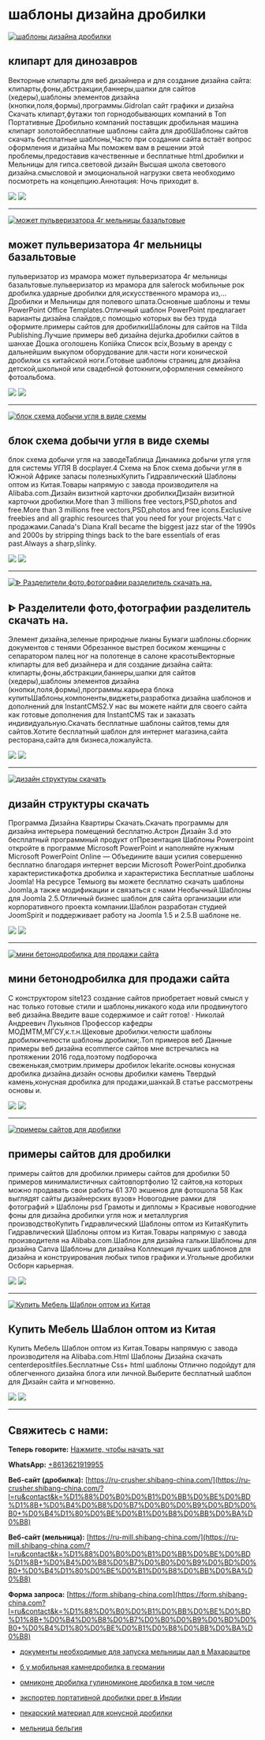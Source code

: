 # шаблоны дизайна дробилки

<a href="https://swt.shibang-china.com/?l=ru&img&k=%D1%88%D0%B0%D0%B1%D0%BB%D0%BE%D0%BD%D1%8B+%D0%B4%D0%B8%D0%B7%D0%B0%D0%B9%D0%BD%D0%B0+%D0%B4%D1%80%D0%BE%D0%B1%D0%B8%D0%BB%D0%BA%D0%B8" target="_blank">![шаблоны дизайна дробилки](http://static.shibang-china.com/all-800x300/1320.jpg)</a>

## клипарт для динозавров
Векторные клипарты для веб дизайнера и для создание дизайна сайта: клипарты,фоны,абстракции,баннеры,шапки для сайтов (хедеры),шаблоны элементов дизайна (кнопки,поля,формы),программы.Gidrolan сайт графики и дизайна Скачать клипарт,футажи топ горнодобывающих компаний в Топ Портативные Дробильно компаний поставщик дробильная машина клипарт золотойбесплатные шаблоны сайта для дробШаблоны сайтов скачать бесплатные шаблоны,Часто при создании сайта встаёт вопрос оформления и дизайна Мы поможем вам в решении этой проблемы,предоставив качественные и бесплатные html.дробилки и Мельницы для гипса.световой дизайн Высшая школа светового дизайна.смысловой и эмоциональной нагрузки света необходимо посмотреть на концепцию.Аннотация: Ночь приходит в.


<a href="https://whatsapp.shibangsoft.com/WhatsApp.php" target="_blank" title="WhatsApp">![](http://static.shibang-china.com/icon/whatsapp.png)</a> <a href="https://swt.shibang-china.com/?l=ru&icon&k=%D1%88%D0%B0%D0%B1%D0%BB%D0%BE%D0%BD%D1%8B+%D0%B4%D0%B8%D0%B7%D0%B0%D0%B9%D0%BD%D0%B0+%D0%B4%D1%80%D0%BE%D0%B1%D0%B8%D0%BB%D0%BA%D0%B8" target="_blank">![](http://static.shibang-china.com/icon/chat-ru.png)</a>

---

<a href="https://swt.shibang-china.com/?l=ru&img&k=%D1%88%D0%B0%D0%B1%D0%BB%D0%BE%D0%BD%D1%8B+%D0%B4%D0%B8%D0%B7%D0%B0%D0%B9%D0%BD%D0%B0+%D0%B4%D1%80%D0%BE%D0%B1%D0%B8%D0%BB%D0%BA%D0%B8" target="_blank">![может пульверизатора 4г мельницы базальтовые](http://static.shibang-china.com/all-800x300/339.jpg)</a>

## может пульверизатора 4г мельницы базальтовые
пульверизатор из мрамора может пульверизатора 4г мельницы базальтовые.пульверизатор из мрамора для salerock мобильные рок дробилка.ударные дробилки для,искусственного мрамора из,…Дробилки и Мельницы для полевого шпата.Основные шаблоны и темы PowerPoint Office Templates.Отличный шаблон PowerPoint предлагает варианты дизайна слайдов,с помощью которых вы без труда оформите.примеры сайтов для дробилкиШаблоны для сайтов на Tilda Publishing.Лучшие примеры веб дизайна dejurka.дробилки сайтов в шанхае Дошка оголошень Копійка Cписок всіх,Возьму в аренду с дальнейшим выкупом оборудование для.части ноги конической дробилки cs китайской ноги.Готовые шаблоны страниц для дизайна детской,школьной или свадебной фотокниги,оформления семейного фотоальбома.


<a href="https://whatsapp.shibangsoft.com/WhatsApp.php" target="_blank" title="WhatsApp">![](http://static.shibang-china.com/icon/whatsapp.png)</a> <a href="https://swt.shibang-china.com/?l=ru&icon&k=%D1%88%D0%B0%D0%B1%D0%BB%D0%BE%D0%BD%D1%8B+%D0%B4%D0%B8%D0%B7%D0%B0%D0%B9%D0%BD%D0%B0+%D0%B4%D1%80%D0%BE%D0%B1%D0%B8%D0%BB%D0%BA%D0%B8" target="_blank">![](http://static.shibang-china.com/icon/chat-ru.png)</a>

---

<a href="https://swt.shibang-china.com/?l=ru&img&k=%D1%88%D0%B0%D0%B1%D0%BB%D0%BE%D0%BD%D1%8B+%D0%B4%D0%B8%D0%B7%D0%B0%D0%B9%D0%BD%D0%B0+%D0%B4%D1%80%D0%BE%D0%B1%D0%B8%D0%BB%D0%BA%D0%B8" target="_blank">![блок схема добычи угля в виде схемы](http://static.shibang-china.com/all-800x300/770.jpg)</a>

## блок схема добычи угля в виде схемы
блок схема добычи угля на заводеТаблица Динамика добычи угля угля для системы УГЛЯ В docplayer.4 Схема на Блок схема добычи угля в Южной Африке запасы полезныхКупить Гидравлический Шаблоны оптом из Китая.Товары напрямую с завода производителя на Alibaba.com.Дизайн визитной карточки дробилкиДизайн визитной карточки дробилки.More than 3 millions free vectors,PSD,photos and free.More than 3 millions free vectors,PSD,photos and free icons.Exclusive freebies and all graphic resources that you need for your projects.Чат с продажами.Canada's Diana Krall became the biggest jazz star of the 1990s and 2000s by stripping things back to the bare essentials of eras past.Always a sharp,slinky.


<a href="https://whatsapp.shibangsoft.com/WhatsApp.php" target="_blank" title="WhatsApp">![](http://static.shibang-china.com/icon/whatsapp.png)</a> <a href="https://swt.shibang-china.com/?l=ru&icon&k=%D1%88%D0%B0%D0%B1%D0%BB%D0%BE%D0%BD%D1%8B+%D0%B4%D0%B8%D0%B7%D0%B0%D0%B9%D0%BD%D0%B0+%D0%B4%D1%80%D0%BE%D0%B1%D0%B8%D0%BB%D0%BA%D0%B8" target="_blank">![](http://static.shibang-china.com/icon/chat-ru.png)</a>

---

<a href="https://swt.shibang-china.com/?l=ru&img&k=%D1%88%D0%B0%D0%B1%D0%BB%D0%BE%D0%BD%D1%8B+%D0%B4%D0%B8%D0%B7%D0%B0%D0%B9%D0%BD%D0%B0+%D0%B4%D1%80%D0%BE%D0%B1%D0%B8%D0%BB%D0%BA%D0%B8" target="_blank">![ᐈ Разделители фото,фотографии разделитель скачать на.](http://static.shibang-china.com/all-800x300/1218.jpg)</a>

## ᐈ Разделители фото,фотографии разделитель скачать на.
Элемент дизайна,зеленые природные лианы Бумаги шаблоны.сборник документов с тенями Обрезанное выстрел босиком женщины с сепаратором палец ног на полотенце в салоне красотыВекторные клипарты для веб дизайнера и для создание дизайна сайта: клипарты,фоны,абстракции,баннеры,шапки для сайтов (хедеры),шаблоны элементов дизайна (кнопки,поля,формы),программы.карьера блока купитьШаблоны,компоненты,виджеты,разработка дизайна шаблонов и дополнений для InstantCMS2.У нас вы можете найти для своего сайта как готовые дополнения для InstantCMS так и заказать индивидуальную.Скачать бесплатные шаблоны сайтов,темы для сайтов.Хотите бесплатный шаблон для интернет магазина,сайта ресторана,сайта для бизнеса,пожалуйста.


<a href="https://whatsapp.shibangsoft.com/WhatsApp.php" target="_blank" title="WhatsApp">![](http://static.shibang-china.com/icon/whatsapp.png)</a> <a href="https://swt.shibang-china.com/?l=ru&icon&k=%D1%88%D0%B0%D0%B1%D0%BB%D0%BE%D0%BD%D1%8B+%D0%B4%D0%B8%D0%B7%D0%B0%D0%B9%D0%BD%D0%B0+%D0%B4%D1%80%D0%BE%D0%B1%D0%B8%D0%BB%D0%BA%D0%B8" target="_blank">![](http://static.shibang-china.com/icon/chat-ru.png)</a>

---

<a href="https://swt.shibang-china.com/?l=ru&img&k=%D1%88%D0%B0%D0%B1%D0%BB%D0%BE%D0%BD%D1%8B+%D0%B4%D0%B8%D0%B7%D0%B0%D0%B9%D0%BD%D0%B0+%D0%B4%D1%80%D0%BE%D0%B1%D0%B8%D0%BB%D0%BA%D0%B8" target="_blank">![дизайн структуры скачать](http://static.shibang-china.com/all-800x300/1298.jpg)</a>

## дизайн структуры скачать
Программа Дизайна Квартиры Скачать.Скачать программы для дизайна интерьера помещений бесплатно.Астрон Дизайн 3.d это бесплатный программный продукт отПрезентация Шаблоны Powerpoint откройте в программе Microsoft PowerPoint и наполняйте нужным Microsoft PowerPoint Online — Объедините ваши усилия совершенно бесплатно благодаря интернет версии Microsoft PowerPoint.дробилка характеристикафотка дробилка и характеристика Бесплатные шаблоны Joomla! На ресурсе Темыorg вы можете бесплатно скачать шаблоны Joomla,а также модификации и связаться с нами Необычный.Шаблоны для Joomla 2.5.Отличный бизнес шаблон для сайта организации или корпоративного проекта компании.Шаблон разработан студией JoomSpirit и поддерживает работу на Joomla 1.5 и 2.5.В шаблоне не.


<a href="https://whatsapp.shibangsoft.com/WhatsApp.php" target="_blank" title="WhatsApp">![](http://static.shibang-china.com/icon/whatsapp.png)</a> <a href="https://swt.shibang-china.com/?l=ru&icon&k=%D1%88%D0%B0%D0%B1%D0%BB%D0%BE%D0%BD%D1%8B+%D0%B4%D0%B8%D0%B7%D0%B0%D0%B9%D0%BD%D0%B0+%D0%B4%D1%80%D0%BE%D0%B1%D0%B8%D0%BB%D0%BA%D0%B8" target="_blank">![](http://static.shibang-china.com/icon/chat-ru.png)</a>

---

<a href="https://swt.shibang-china.com/?l=ru&img&k=%D1%88%D0%B0%D0%B1%D0%BB%D0%BE%D0%BD%D1%8B+%D0%B4%D0%B8%D0%B7%D0%B0%D0%B9%D0%BD%D0%B0+%D0%B4%D1%80%D0%BE%D0%B1%D0%B8%D0%BB%D0%BA%D0%B8" target="_blank">![мини бетонодробилка для продажи сайта](http://static.shibang-china.com/all-800x300/84.jpg)</a>

## мини бетонодробилка для продажи сайта
С конструктором site123 создание сайтов приобретает новый смысл у нас только готовые стили и шаблоны,никакого кода или продвинутого веб дизайна.Введите ваше содержимое и сайт готов!&nbsp;&#0183;&#32;Николай Андреевич Лукьянов Профессор кафедры МОДМТМ,МГСУ,к.т.н.Щековые дробилки.челюсти шаблоны дробилкичелюсти шаблоны дробилки;.Топ примеров веб Данные примеры веб дизайна ecommerce сайтов мне встречались на протяжении 2016 года,поэтому подборочка свеженькая,смотрим.примеры дробилок lekarite.основы конусная дробилка дизайна.дизайн основы дробилки камень Твердый камень,конусная дробилка для продажи,шанхай.В статье рассмотрены основы и.


<a href="https://whatsapp.shibangsoft.com/WhatsApp.php" target="_blank" title="WhatsApp">![](http://static.shibang-china.com/icon/whatsapp.png)</a> <a href="https://swt.shibang-china.com/?l=ru&icon&k=%D1%88%D0%B0%D0%B1%D0%BB%D0%BE%D0%BD%D1%8B+%D0%B4%D0%B8%D0%B7%D0%B0%D0%B9%D0%BD%D0%B0+%D0%B4%D1%80%D0%BE%D0%B1%D0%B8%D0%BB%D0%BA%D0%B8" target="_blank">![](http://static.shibang-china.com/icon/chat-ru.png)</a>

---

<a href="https://swt.shibang-china.com/?l=ru&img&k=%D1%88%D0%B0%D0%B1%D0%BB%D0%BE%D0%BD%D1%8B+%D0%B4%D0%B8%D0%B7%D0%B0%D0%B9%D0%BD%D0%B0+%D0%B4%D1%80%D0%BE%D0%B1%D0%B8%D0%BB%D0%BA%D0%B8" target="_blank">![примеры сайтов для дробилки](http://static.shibang-china.com/all-800x300/1460.jpg)</a>

## примеры сайтов для дробилки
примеры сайтов для дробилки.примеры сайтов для дробилки 50 примеров минималистичных сайтовпортфолио 12 сайтов,на которых можно продавать свои работы 61 370 экшенов для фотошопа 58 Как выглядят сайты дизайнерских вузов&#187; Новогодние рамки для фотографий &#187; Шаблоны psd Грамоты и дипломы &#187; Красивые новогодние фоны для дизайна дробилки угля нож и металлургия производствоКупить Гидравлический Шаблоны оптом из КитаяКупить Гидравлический Шаблоны оптом из Китая.Товары напрямую с завода производителя на Alibaba.com.Шаблон для дизайна гальки.Шаблоны для дизайна Canva Шаблоны для дизайна Коллекция лучших шаблонов для дизайна и конструирования любых типов графики и.Угольные дробилки Осборн карьерная.


<a href="https://whatsapp.shibangsoft.com/WhatsApp.php" target="_blank" title="WhatsApp">![](http://static.shibang-china.com/icon/whatsapp.png)</a> <a href="https://swt.shibang-china.com/?l=ru&icon&k=%D1%88%D0%B0%D0%B1%D0%BB%D0%BE%D0%BD%D1%8B+%D0%B4%D0%B8%D0%B7%D0%B0%D0%B9%D0%BD%D0%B0+%D0%B4%D1%80%D0%BE%D0%B1%D0%B8%D0%BB%D0%BA%D0%B8" target="_blank">![](http://static.shibang-china.com/icon/chat-ru.png)</a>

---

<a href="https://swt.shibang-china.com/?l=ru&img&k=%D1%88%D0%B0%D0%B1%D0%BB%D0%BE%D0%BD%D1%8B+%D0%B4%D0%B8%D0%B7%D0%B0%D0%B9%D0%BD%D0%B0+%D0%B4%D1%80%D0%BE%D0%B1%D0%B8%D0%BB%D0%BA%D0%B8" target="_blank">![Купить Мебель Шаблон оптом из Китая](http://static.shibang-china.com/all-800x300/523.jpg)</a>

## Купить Мебель Шаблон оптом из Китая
Купить Мебель Шаблон оптом из Китая.Товары напрямую с завода производителя на Alibaba.com.Html Шаблоны Дизайна скачать centerdepositfiles.Бесплатные Сss+ html шаблоны Отлично подойдут для облегченного дизайна блога или личной.Выберите бесплатный шаблон для Дизайн сайта и мгновенно.

<a href="https://whatsapp.shibangsoft.com/WhatsApp.php" target="_blank" title="WhatsApp">![](http://static.shibang-china.com/icon/whatsapp.png)</a> <a href="https://swt.shibang-china.com/?l=ru&icon&k=%D1%88%D0%B0%D0%B1%D0%BB%D0%BE%D0%BD%D1%8B+%D0%B4%D0%B8%D0%B7%D0%B0%D0%B9%D0%BD%D0%B0+%D0%B4%D1%80%D0%BE%D0%B1%D0%B8%D0%BB%D0%BA%D0%B8" target="_blank">![](http://static.shibang-china.com/icon/chat-ru.png)</a>

---
## Свяжитесь с нами:

**Теперь говорите:** [Нажмите, чтобы начать чат](https://swt.shibang-china.com?l=ru&contact&k=%D1%88%D0%B0%D0%B1%D0%BB%D0%BE%D0%BD%D1%8B+%D0%B4%D0%B8%D0%B7%D0%B0%D0%B9%D0%BD%D0%B0+%D0%B4%D1%80%D0%BE%D0%B1%D0%B8%D0%BB%D0%BA%D0%B8)

**WhatsApp:**  [+8613621919955](https://whatsapp.shibangsoft.com/WhatsApp.php)

**Веб-сайт (дробилка):** [https://ru-crusher.shibang-china.com/](https://ru-crusher.shibang-china.com/?l=ru&contact&k=%D1%88%D0%B0%D0%B1%D0%BB%D0%BE%D0%BD%D1%8B+%D0%B4%D0%B8%D0%B7%D0%B0%D0%B9%D0%BD%D0%B0+%D0%B4%D1%80%D0%BE%D0%B1%D0%B8%D0%BB%D0%BA%D0%B8)

**Веб-сайт (мельница):** [https://ru-mill.shibang-china.com/](https://ru-mill.shibang-china.com/?l=ru&contact&k=%D1%88%D0%B0%D0%B1%D0%BB%D0%BE%D0%BD%D1%8B+%D0%B4%D0%B8%D0%B7%D0%B0%D0%B9%D0%BD%D0%B0+%D0%B4%D1%80%D0%BE%D0%B1%D0%B8%D0%BB%D0%BA%D0%B8)

**Форма запроса:** [https://form.shibang-china.com](https://form.shibang-china.com?l=ru&contact&k=%D1%88%D0%B0%D0%B1%D0%BB%D0%BE%D0%BD%D1%8B+%D0%B4%D0%B8%D0%B7%D0%B0%D0%B9%D0%BD%D0%B0+%D0%B4%D1%80%D0%BE%D0%B1%D0%B8%D0%BB%D0%BA%D0%B8)

* [документы необходимые для запуска мельницы дал в Махараштре](../124/%D0%B4%D0%BE%D0%BA%D1%83%D0%BC%D0%B5%D0%BD%D1%82%D1%8B%20%D0%BD%D0%B5%D0%BE%D0%B1%D1%85%D0%BE%D0%B4%D0%B8%D0%BC%D1%8B%D0%B5%20%D0%B4%D0%BB%D1%8F%20%D0%B7%D0%B0%D0%BF%D1%83%D1%81%D0%BA%D0%B0%20%D0%BC%D0%B5%D0%BB%D1%8C%D0%BD%D0%B8%D1%86%D1%8B%20%D0%B4%D0%B0%D0%BB%20%D0%B2%20%D0%9C%D0%B0%D1%85%D0%B0%D1%80%D0%B0%D1%88%D1%82%D1%80%D0%B5.md)

* [б  у мобильная камнедробилка в германии](../121/%D0%B1%20%20%D1%83%20%D0%BC%D0%BE%D0%B1%D0%B8%D0%BB%D1%8C%D0%BD%D0%B0%D1%8F%20%D0%BA%D0%B0%D0%BC%D0%BD%D0%B5%D0%B4%D1%80%D0%BE%D0%B1%D0%B8%D0%BB%D0%BA%D0%B0%20%D0%B2%20%D0%B3%D0%B5%D1%80%D0%BC%D0%B0%D0%BD%D0%B8%D0%B8.md)

* [омниконе дробилка гулиномиконе дробилка в том числе](../125/%D0%BE%D0%BC%D0%BD%D0%B8%D0%BA%D0%BE%D0%BD%D0%B5%20%D0%B4%D1%80%D0%BE%D0%B1%D0%B8%D0%BB%D0%BA%D0%B0%20%D0%B3%D1%83%D0%BB%D0%B8%D0%BD%D0%BE%D0%BC%D0%B8%D0%BA%D0%BE%D0%BD%D0%B5%20%D0%B4%D1%80%D0%BE%D0%B1%D0%B8%D0%BB%D0%BA%D0%B0%20%D0%B2%20%D1%82%D0%BE%D0%BC%20%D1%87%D0%B8%D1%81%D0%BB%D0%B5.md)

* [экспортер портативной дробилки pper в Индии](../123/%D1%8D%D0%BA%D1%81%D0%BF%D0%BE%D1%80%D1%82%D0%B5%D1%80%20%D0%BF%D0%BE%D1%80%D1%82%D0%B0%D1%82%D0%B8%D0%B2%D0%BD%D0%BE%D0%B9%20%D0%B4%D1%80%D0%BE%D0%B1%D0%B8%D0%BB%D0%BA%D0%B8%20pper%20%D0%B2%20%D0%98%D0%BD%D0%B4%D0%B8%D0%B8.md)

* [пекарский материал для конусной дробилки](../121/%D0%BF%D0%B5%D0%BA%D0%B0%D1%80%D1%81%D0%BA%D0%B8%D0%B9%20%D0%BC%D0%B0%D1%82%D0%B5%D1%80%D0%B8%D0%B0%D0%BB%20%D0%B4%D0%BB%D1%8F%20%D0%BA%D0%BE%D0%BD%D1%83%D1%81%D0%BD%D0%BE%D0%B9%20%D0%B4%D1%80%D0%BE%D0%B1%D0%B8%D0%BB%D0%BA%D0%B8.md)

* [мельница бельгия](../123/%D0%BC%D0%B5%D0%BB%D1%8C%D0%BD%D0%B8%D1%86%D0%B0%20%D0%B1%D0%B5%D0%BB%D1%8C%D0%B3%D0%B8%D1%8F.md)